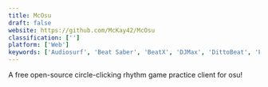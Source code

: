```yaml
---
title: McOsu
draft: false 
website: https://github.com/McKay42/McOsu
classification: ['']
platform: ['Web']
keywords: ['Audiosurf', 'Beat Saber', 'BeatX', 'DJMax', 'DittoBeat', 'Flash Flash Revolution', 'FoFiX', 'Frets on Fire', 'Guitar Flash', 'Phase Shift', 'Ramsophone', 'ReRave Plus', 'Rocksmith', 'StepMania', 'Symphony', 'VOEZ']
---
```

A free open-source circle-clicking rhythm game practice client for osu!